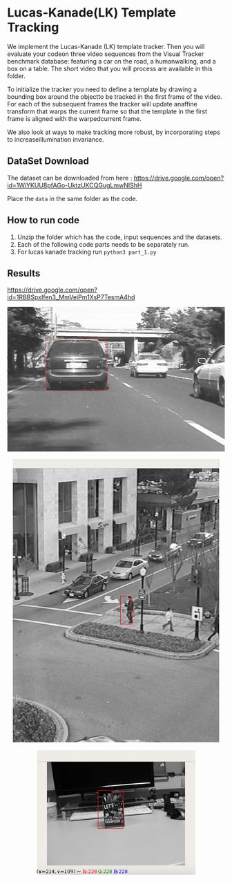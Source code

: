 # Lucas-Kanade(LK) Template Tracking
We implement the Lucas-Kanade (LK) template tracker.  Then you will evaluate your codeon three video sequences from the Visual Tracker benchmark database:  featuring a car on the road, a humanwalking, and a box on a table.  The short video that you will process are available in this folder.

To  initialize  the  tracker  you  need  to  define  a  template  by  drawing  a  bounding  box  around  the  objectto  be  tracked  in  the  first  frame  of  the  video.   For  each  of  the  subsequent  frames  the  tracker  will  update  anaffine transform that warps the current frame so that the template in the first frame is aligned with the warpedcurrent frame.

We also look at ways to make tracking more robust, by incorporating steps to increaseillumination invariance.

## DataSet Download
The dataset can be downloaded from here : 
https://drive.google.com/open?id=1WiYKUU8pfAGo-UktzUKCQGugLmwNIShH

Place the `data` in the same folder as the code.

## How to run code
1. Unzip the folder which has the code, input sequences and the datasets.
2. Each of the following code parts needs to be separately run.
3. For lucas kanade tracking run
        `python3 part_1.py`

## Results
https://drive.google.com/open?id=1RBBSpxIfen3_MmVeiPm1XsP7TesmA4hd

  <p align="center">
  <img src="https://github.com/ramaprashanth/perception-for-autonomous-robots/blob/master/LK%20Template%20Tracking/result_1.png">
  </p>

  <p align="center">
  <img src="https://github.com/ramaprashanth/perception-for-autonomous-robots/blob/master/LK%20Template%20Tracking/result_2.png">
  </p>

  <p align="center">
  <img src="https://github.com/ramaprashanth/perception-for-autonomous-robots/blob/master/LK%20Template%20Tracking/result_3.png">
  </p>
